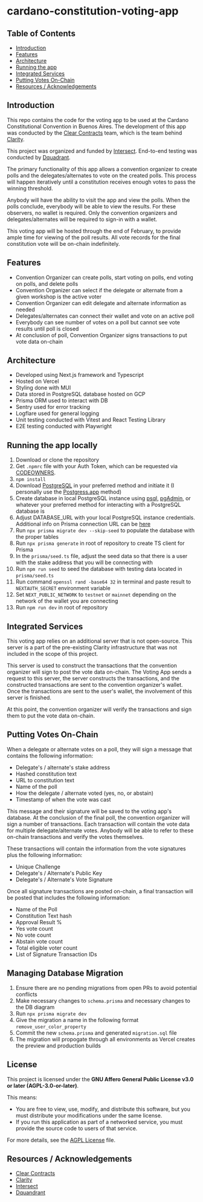 # cardano-constitution-voting-app

## Table of Contents

- [Introduction](#introduction)
- [Features](#features)
- [Architecture](#architectures)
- [Running the app](#running-the-app)
- [Integrated Services](#integrated-services)
- [Putting Votes On-Chain](#putting-votes-on-chain)
- [Resources / Acknowledgements](#resources--acknowledgements)

## Introduction

This repo contains the code for the voting app to be used at the Cardano Constitutional Convention in Buenos Aires. The development of this app was conducted by the [Clear Contracts](https://www.clearcontracts.io/) team, which is the team behind [Clarity](https://www.clarity.vote/).

This project was organized and funded by [Intersect](https://www.intersectmbo.org/). End-to-end testing was conducted by [Dquadrant](https://dquadrant.com/).

The primary functionality of this app allows a convention organizer to create polls and the delegates/alternates to vote on the created polls. This process will happen iteratively until a constitution receives enough votes to pass the winning threshold.

Anybody will have the ability to visit the app and view the polls. When the polls conclude, everybody will be able to view the results. For these observers, no wallet is required. Only the convention organizers and delegates/alternates will be required to sign-in with a wallet.

This voting app will be hosted through the end of February, to provide ample time for viewing of the poll results. All vote records for the final constitution vote will be on-chain indefinitely.

## Features

- Convention Organizer can create polls, start voting on polls, end voting on polls, and delete polls
- Convention Organizer can select if the delegate or alternate from a given workshop is the active voter
- Convention Organizer can edit delegate and alternate information as needed
- Delegates/alternates can connect their wallet and vote on an active poll
- Everybody can see number of votes on a poll but cannot see vote results until poll is closed
- At conclusion of poll, Convention Organizer signs transactions to put vote data on-chain

## Architecture

- Developed using Next.js framework and Typescript
- Hosted on Vercel
- Styling done with MUI
- Data stored in PostgreSQL database hosted on GCP
- Prisma ORM used to interact with DB
- Sentry used for error tracking
- Logflare used for general logging
- Unit testing conducted with Vitest and React Testing Library
- E2E testing conducted with Playwright

## Running the app locally

1. Download or clone the repository
2. Get `.npmrc` file with your Auth Token, which can be requested via [CODEOWNERS](./CODEOWNERS).
3. `npm install`
4. Download [PostgreSQL](https://www.postgresql.org/) in your preferred method and initiate it (I personally use the [Postgress.app](https://postgresapp.com/downloads.html) method)
5. Create database in local PostgreSQL instance using [psql](https://www.postgresql.org/docs/current/app-psql.html), [pgAdmin](https://www.pgadmin.org/download/), or whatever your preferred method for interacting with a PostgreSQL database is
6. Adjust DATABASE_URL with your local PostgreSQL instance credentials. Additional info on Prisma connection URL can be [here](https://www.prisma.io/docs/orm/overview/databases/postgresql#connection-url)
7. Run `npx prisma migrate dev --skip-seed` to populate the database with the proper tables
8. Run `npx prisma generate` in root of repository to create TS client for Prisma
9. In the `prisma/seed.ts` file, adjust the seed data so that there is a user with the stake address that you will be connecting with
10. Run `npm run seed` to seed the database with testing data located in `prisma/seed.ts`
11. Run command `openssl rand -base64 32` in terminal and paste result to `NEXTAUTH_SECRET` environment variable
12. Set `NEXT_PUBLIC_NETWORK` to `testnet` or `mainnet` depending on the network of the wallet you are connecting
13. Run `npm run dev` in root of repository

## Integrated Services

This voting app relies on an additional server that is not open-source. This server is a part of the pre-existing Clarity infrastructure that was not included in the scope of this project.

This server is used to construct the transactions that the convention organizer will sign to post the vote data on-chain. The Voting App sends a request to this server, the server constructs the transactions, and the constructed transactions are sent to the convention organizer's wallet. Once the transactions are sent to the user's wallet, the involvement of this server is finished.

At this point, the convention organizer will verify the transactions and sign them to put the vote data on-chain.

## Putting Votes On-Chain

When a delegate or alternate votes on a poll, they will sign a message that contains the following information:

- Delegate's / alternate's stake address
- Hashed constitution text
- URL to constitution text
- Name of the poll
- How the delegate / alternate voted (yes, no, or abstain)
- Timestamp of when the vote was cast

This message and their signature will be saved to the voting app's database. At the conclusion of the final poll, the convention organizer will sign a number of transactions. Each transaction will contain the vote data for multiple delegate/alternate votes. Anybody will be able to refer to these on-chain transactions and verify the votes themselves.

These transactions will contain the information from the vote signatures plus the following information:

- Unique Challenge
- Delegate's / Alternate's Public Key
- Delegate's / Alternate's Vote Signature

Once all signature transactions are posted on-chain, a final transaction will be posted that includes the following information:

- Name of the Poll
- Constitution Text hash
- Approval Result %
- Yes vote count
- No vote count
- Abstain vote count
- Total eligible voter count
- List of Signature Transaction IDs

## Managing Database Migration

1. Ensure there are no pending migrations from open PRs to avoid potential conflicts
2. Make necessary changes to `schema.prisma` and necessary changes to the DB diagram
3. Run `npx prisma migrate dev`
4. Give the migration a name in the following format `remove_user_color_property`
5. Commit the new `schema.prisma` and generated `migration.sql` file
6. The migration will propogate through all environments as Vercel creates the preview and production builds

## License

This project is licensed under the **GNU Affero General Public License v3.0 or later (AGPL-3.0-or-later)**.

This means:

- You are free to view, use, modify, and distribute this software, but you must distribute your modifications under the same license.
- If you run this application as part of a networked service, you must provide the source code to users of that service.

For more details, see the [AGPL License](./AGPL_LICENSE.txt) file.

## Resources / Acknowledgements

- [Clear Contracts](https://www.clearcontracts.io/)
- [Clarity](https://www.clarity.vote/)
- [Intersect](https://www.intersectmbo.org/)
- [Dquandrant](https://dquadrant.com/)
